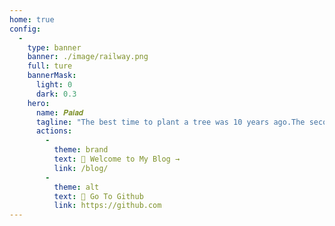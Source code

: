 ```yaml
---
home: true
config:
  -
    type: banner
    banner: ./image/railway.png
    full: ture
    bannerMask:
      light: 0
      dark: 0.3
    hero:
      name: 𝑷𝒂𝒊𝒂𝒅
      tagline: "The best time to plant a tree was 10 years ago.The second best time is now."
      actions:
        -
          theme: brand
          text: 🌈 Welcome to My Blog →
          link: /blog/
        -
          theme: alt
          text: 📍 Go To Github
          link: https://github.com
---
```


